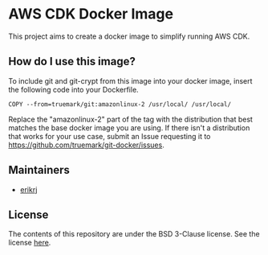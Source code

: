 # AWS CDK Docker Image

This project aims to create a docker image to simplify running AWS CDK.

## How do I use this image?

To include git and git-crypt from this image into your docker image, insert
the following code into your Dockerfile.

```
COPY --from=truemark/git:amazonlinux-2 /usr/local/ /usr/local/
```

Replace the "amazonlinux-2" part of the tag with the distribution that best
matches the base docker image you are using. If there isn't a distribution
that works for your use case, submit an Issue requesting it to
https://github.com/truemark/git-docker/issues.

## Maintainers

 - [erikrj](https://github.com/erikrj)

## License

The contents of this repository are under the BSD 3-Clause license. See the
license [here](https://github.com/truemark/aws-cdk-docker/blob/main/LICENSE.txt).


